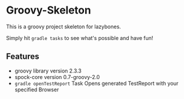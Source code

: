 Groovy-Skeleton
===============

This is a groovy project skeleton for lazybones.

Simply hit ```gradle tasks``` to see what's possible and have fun!

Features
--------

 * groovy library version 2.3.3
 * spock-core version 0.7-groovy-2.0
 * ```gradle openTestReport``` Task
   Opens generated TestReport with your specified Browser



